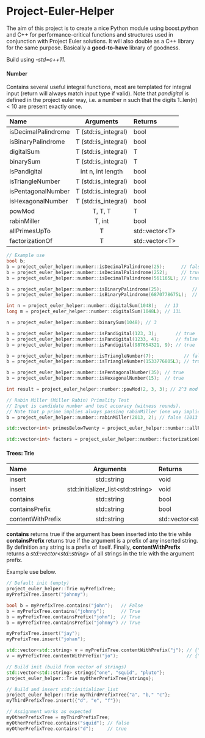 Project-Euler-Helper
====================
The aim of this project is to create a nice Python module using boost.python and C++ for performance-critical functions and structures used in conjunction with Project Euler solutions. It will also double as a C++ library for the same purpose. Basically a **good-to-have** library of goodness.

Build using *-std=c++11*.

#### Number
Contains several useful integral functions, most are templated for integral input (return will always match input type if valid). Note that *pandigital* is defined in the project euler way, i.e. a number n such that the digits 1..len(n) < 10 are present exactly once.

| Name | Arguments | Returns |
| :---- | :---: | :--- |
|isDecimalPalindrome | T (std::is_integral) | bool |
|isBinaryPalindrome | T (std::is_integral) | bool |
|digitalSum | T (std::is_integral) | T |
|binarySum | T (std::is_integral) | T |
|isPandigital | int n, int length | bool |
|isTriangleNumber | T (std::is_integral) | bool |
|isPentagonalNumber | T (std::is_integral) | bool |
|isHexagonalNumber | T (std::is_integral) | bool |
|powMod | T, T, T | T |
|rabinMiller | T, int | bool |
|allPrimesUpTo | T | std::vector&lt;T&gt; |
|factorizationOf | T | std::vector&lt;T&gt;|

```c++
// Example use
bool b;
b = project_euler_helper::number::isDecimalPalindrome(25);      // false
b = project_euler_helper::number::isDecimalPalindrome(252);     // true
b = project_euler_helper::number::isDecimalPalindrome(561165L); // true

b = project_euler_helper::number::isBinaryPalindrome(25);           // false
b = project_euler_helper::number::isBinaryPalindrome(6870778675L);  // true

int n = project_euler_helper::number::digitalSum(1048);   // 13
long m = project_euler_helper::number::digitalSum(1048L); // 13L

n = project_euler_helper::number::binarySum(1048); // 3

b = project_euler_helper::number::isPandigital(123, 3);       // true
b = project_euler_helper::number::isPandigital(1233, 4);      // false
b = project_euler_helper::number::isPandigital(987654321, 9); // true

b = project_euler_helper::number::isTriangleNumber(7);           // false
b = project_euler_helper::number::isTriangleNumber(1533776805L); // true

b = project_euler_helper::number::isPentagonalNumber(35); // true
b = project_euler_helper::number::isHexagonalNumber(15);  // true

int result = project_euler_helper::number::powMod(2, 3, 3); // 2^3 mod 3 = 8 mod 3 = 2

// Rabin Miller (Miller Rabin) Primality Test
// Input is candidate number and test accuracy (witness rounds).
// Note that p prime implies always passing rabinMiller (one way implication)
b = project_euler_helper::number::rabinMiller(2013, 2); // false (2013 is composite)

std::vector<int> primesBelowTwenty = project_euler_helper::number::allPrimesUpTo(20); // {2, 3, 5, 7, 11, 13, 17, 19}

std::vector<int> factors = project_euler_helper::number::factorizationOf(757120); // {2, 2, 2, 2, 2, 2, 2, 5, 7, 13, 13}
```


#### Trees: Trie

| Name | Arguments | Returns |
| :---- | :---: | :--- |
| insert | std::string | void |
| insert | std::initializer_list&lt;std::string&gt; | void |
| contains | std::string | bool |
| containsPrefix | std::string | bool |
| contentWithPrefix | std::string | std::vector&lt;std::string&gt; |


**contains** returns true if the argument has been inserted into the trie while **containsPrefix** returns true if the argument is a prefix of any inserted string. By definition any string is a prefix of itself. Finally, **contentWithPrefix** returns a *std::vector&lt;std::string&gt;* of all strings in the trie with the argument prefix. 

Example use below.

```c++
// Default init (empty)
project_euler_helper::Trie myPrefixTree;
myPrefixTree.insert("johnny");

bool b = myPrefixTree.contains("john");   // False
b = myPrefixTree.contains("johnny");      // True
b = myPrefixTree.containsPrefix("john");  // True
b = myPrefixTree.containsPrefix("johnny") // True

myPrefixTree.insert("jay");
myPrefixTree.insert("johan");

std::vector<std::string> v = myPrefixTree.contentWithPrefix("j"); // {"johnny", "jay", "johan"}
v = myPrefixTree.contentWithPrefix("jo");                         // {"johnny", "johan"}

// Build init (build from vector of strings)
std::vector<std::string> strings{"one", "squid", "pluto"};
project_euler_helper::Trie myOtherPrefixTree{strings};

// Build and insert std::initializer_list
project_euler_helper::Trie myThirdPrefixTree{"a", "b," "c"};
myThirdPrefixTree.insert({"d", "e", "f"});

// Assignment works as expected
myOtherPrefixTree = myThirdPrefixTree;
myOtherPrefixTree.contains("squid"); // false
myOtherPrefixTree.contains("d");     // true
```
